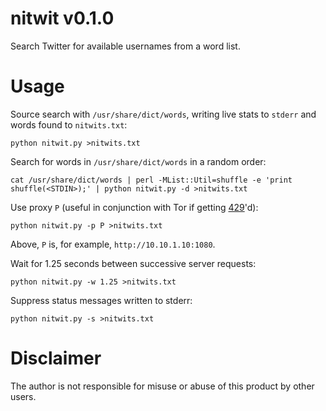 # nitwit v0.1.0
Search Twitter for available usernames from a word list.
# Usage
Source search with `/usr/share/dict/words`, writing live stats to `stderr` and words found to `nitwits.txt`:
```
python nitwit.py >nitwits.txt
```
Search for words in `/usr/share/dict/words` in a random order:
```
cat /usr/share/dict/words | perl -MList::Util=shuffle -e 'print shuffle(<STDIN>);' | python nitwit.py -d >nitwits.txt
```
Use proxy `P` (useful in conjunction with Tor if getting <a href="http://en.wikipedia.org/wiki/List_of_HTTP_status_codes#4xx_Client_Error">429</a>'d):
```
python nitwit.py -p P >nitwits.txt
```
Above, `P` is, for example, `http://10.10.1.10:1080`.

Wait for 1.25 seconds between successive server requests:
```
python nitwit.py -w 1.25 >nitwits.txt
```
Suppress status messages written to stderr:
```
python nitwit.py -s >nitwits.txt
```
# Disclaimer
The author is not responsible for misuse or abuse of this product by other users.

